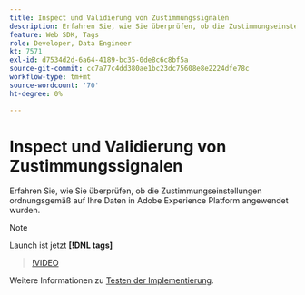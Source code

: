 ```yaml
---
title: Inspect und Validierung von Zustimmungssignalen
description: Erfahren Sie, wie Sie überprüfen, ob die Zustimmungseinstellungen ordnungsgemäß auf Ihre Daten in Adobe Experience Platform angewendet wurden.
feature: Web SDK, Tags
role: Developer, Data Engineer
kt: 7571
exl-id: d7534d2d-6a64-4189-bc35-0de8c6c8bf5a
source-git-commit: cc7a77c4dd380ae1bc23dc75608e8e2224dfe78c
workflow-type: tm+mt
source-wordcount: '70'
ht-degree: 0%

---
```


# Inspect und Validierung von Zustimmungssignalen

Erfahren Sie, wie Sie überprüfen, ob die Zustimmungseinstellungen ordnungsgemäß auf Ihre Daten in Adobe Experience Platform angewendet wurden.


>[!NOTE]
>
> Launch ist jetzt **[!DNL tags]**

>[!VIDEO](https://video.tv.adobe.com/v/332696/?quality=12&learn=on)

Weitere Informationen zu [Testen der Implementierung](https://experienceleague.adobe.com/docs/experience-platform/landing/governance-privacy-security/consent/adobe/overview.html?lang=en#test-implementation).
